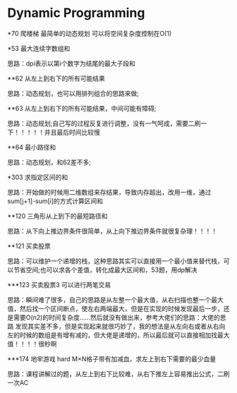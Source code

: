 # Dynamic Programming

*70 爬楼梯 最简单的动态规划 可以将空间复杂度控制在O(1)

*53 最大连续字数组和 

思路：dpi表示以第i个数字为结尾的最大子段和 

**62 从左上到右下的所有可能结果 

思路：动态规划，也可以用排列组合的思路来做; 

**63 从左上到右下的所有可能结果，中间可能有障碍; 

思路：动态规划;自己写的过程反复进行调整，没有一气呵成，需要二刷一下！！！！！并且最后时间比较慢

**64 最小路径和 

思路：动态规划，和62差不多; 

*303 求指定区间的和 

思路：开始做的时候用二维数组来存结果，导致内存超出，改用一维，通过sum[j+1]-sum[i]的方式计算区间和

**120 三角形从上到下的最短路径和

思路：从下向上推边界条件很简单，从上向下推边界条件就很复杂理！！！！

**121 买卖股票

思路：可以维护一个递增的栈，这种思路其实可以直接用一个最小值来替代栈，可以节省空间;也可以求各个差值，转化成最大区间和，53题，用dp解决

***123 买卖股票3 可以进行两笔交易

思路：瞬间难了很多，自己的思路是从左整一个最大值，从右扫描也整一个最大值，然后找一个区间断点，使左右两端最大，但是在实现的时候发现最后一步，还是需要O(n2)的时间复杂度……然后就没有做出来，参考大佬们的思路：大佬的思路 发现其实差不多，但是实现起来就很巧妙了，我的想法是从左向右或者从右向左的时候的数组是有增有减的，但大佬是递增的，所以最后就可以直接相加找最大值！！！！很秒啊

***174 地牢游戏 hard M×N格子带有加减血，求左上到右下需要的最少血量

思路：课程讲解过的题，从左上到右下比较难，从右下推左上容易推出公式，二刷一次AC

